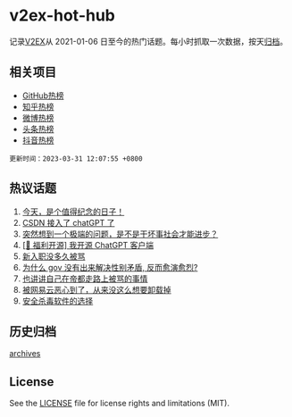 # v2ex-hot-hub

 记录[V2EX](https://www.v2ex.com/)从 2021-01-06 日至今的热门话题。每小时抓取一次数据，按天[归档](archives)。
 
 ## 相关项目

- [GitHub热榜](https://github.com/snaildev/github-hot-hub)
- [知乎热榜](https://github.com/snaildev/zhihu-hot-hub)
- [微博热榜](https://github.com/snaildev/weibo-hot-hub)
- [头条热榜](https://github.com/snaildev/toutiao-hot-hub)
- [抖音热榜](https://github.com/snaildev/douyin-hot-hub)


 `更新时间：2023-03-31 12:07:55 +0800`

## 热议话题

1. [今天，是个值得纪念的日子！](https://www.v2ex.com/t/928440)
1. [CSDN 接入了 chatGPT 了](https://www.v2ex.com/t/928501)
1. [突然想到一个极端的问题，是不是干坏事社会才能进步？](https://www.v2ex.com/t/928521)
1. [[🎉 福利开源] 我开源 ChatGPT 客户端](https://www.v2ex.com/t/928497)
1. [新入职没多久被骂](https://www.v2ex.com/t/928443)
1. [为什么 gov 没有出来解决性别矛盾, 反而愈演愈烈?](https://www.v2ex.com/t/928575)
1. [也讲讲自己在帝都走路上被骂的事情](https://www.v2ex.com/t/928482)
1. [被网易云恶心到了，从来没这么想要卸载掉](https://www.v2ex.com/t/928662)
1. [安全杀毒软件的选择](https://www.v2ex.com/t/928541)

## 历史归档

[archives](archives)

## License

See the [LICENSE](LICENSE) file for license rights and limitations (MIT).
